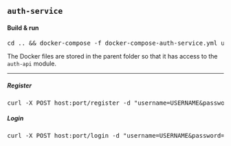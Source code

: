 ## `auth-service`


#### Build & run

<pre>
cd .. && docker-compose -f docker-compose-auth-service.yml up --build
</pre>

The Docker files are stored in the parent folder so that it has access to the `auth-api` module.

<hr>

##### Register

<pre>
curl -X POST host:port/register -d "username=USERNAME&password=PASSWORD"
</pre>

##### Login

<pre>
curl -X POST host:port/login -d "username=USERNAME&password=PASSWORD" -c cookies
</pre>
